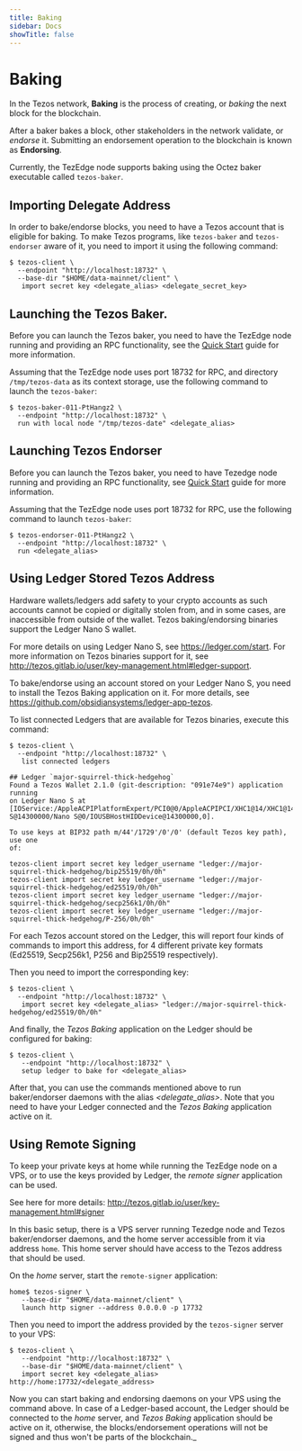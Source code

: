 ```yaml
---
title: Baking
sidebar: Docs
showTitle: false
---
```


# Baking

In the Tezos network, **Baking** is the process of creating, or _baking_ the next block for the blockchain.

After a baker bakes a block, other stakeholders in the network validate, or _endorse_ it. Submitting an endorsement operation to the blockchain is known as **Endorsing**.

Currently, the TezEdge node supports baking using the Octez baker executable called `tezos-baker`.

## Importing Delegate Address

In order to bake/endorse blocks, you need to have a Tezos account that is eligible for baking. To make Tezos programs, like `tezos-baker` and `tezos-endorser` aware of it, you need to import it using the following command:

```
$ tezos-client \
  --endpoint "http://localhost:18732" \
  --base-dir "$HOME/data-mainnet/client" \
   import secret key <delegate_alias> <delegate_secret_key>
```

## Launching the Tezos Baker.

Before you can launch the Tezos baker, you need to have the TezEdge node running and providing an RPC functionality, see the [Quick Start](../get-started/quick-start) guide for more information.

Assuming that the TezEdge node uses port 18732 for RPC, and directory `/tmp/tezos-data` as its context storage, use the following command to launch the `tezos-baker`:

```
$ tezos-baker-011-PtHangz2 \
  --endpoint "http://localhost:18732" \
  run with local node "/tmp/tezos-date" <delegate_alias>
```

## Launching Tezos Endorser

Before you can launch the Tezos baker, you need to have Tezedge node running and providing an RPC functionality, see [Quick Start](../get-started/quick-start) guide for more information.


Assuming that the TezEdge node uses port 18732 for RPC, use the following command to launch `tezos-baker`:

```
$ tezos-endorser-011-PtHangz2 \
  --endpoint "http://localhost:18732" \
  run <delegate_alias>
```

## Using Ledger Stored Tezos Address

Hardware wallets/ledgers add safety to your crypto accounts as such accounts cannot be copied or digitally stolen from, and in some cases, are inaccessible from outside of the wallet. Tezos baking/endorsing binaries support the Ledger Nano S wallet.

For more details on using Ledger Nano S, see https://ledger.com/start. For more information on Tezos binaries support for it, see http://tezos.gitlab.io/user/key-management.html#ledger-support.

To bake/endorse using an account stored on your Ledger Nano S, you need to install the Tezos Baking application on it. For more details, see https://github.com/obsidiansystems/ledger-app-tezos.

To list connected Ledgers that are available for Tezos binaries, execute this command:

```
$ tezos-client \
  --endpoint "http://localhost:18732" \
   list connected ledgers

## Ledger `major-squirrel-thick-hedgehog`
Found a Tezos Wallet 2.1.0 (git-description: "091e74e9") application running
on Ledger Nano S at
[IOService:/AppleACPIPlatformExpert/PCI0@0/AppleACPIPCI/XHC1@14/XHC1@14000000/HS03@14300000/Nano
S@14300000/Nano S@0/IOUSBHostHIDDevice@14300000,0].

To use keys at BIP32 path m/44'/1729'/0'/0' (default Tezos key path), use one
of:

tezos-client import secret key ledger_username "ledger://major-squirrel-thick-hedgehog/bip25519/0h/0h"
tezos-client import secret key ledger_username "ledger://major-squirrel-thick-hedgehog/ed25519/0h/0h"
tezos-client import secret key ledger_username "ledger://major-squirrel-thick-hedgehog/secp256k1/0h/0h"
tezos-client import secret key ledger_username "ledger://major-squirrel-thick-hedgehog/P-256/0h/0h"
```

For each Tezos account stored on the Ledger, this will report four kinds of commands to import this address, for 4 different private key formats (Ed25519, Secp256k1, P256 and Bip25519 respectively).

Then you need to import the corresponding key:

```
$ tezos-client \
  --endpoint "http://localhost:18732" \
   import secret key <delegate_alias> "ledger://major-squirrel-thick-hedgehog/ed25519/0h/0h"
```

And finally, the _Tezos Baking_ application on the Ledger should be configured for baking:

```
$ tezos-client \
   --endpoint "http://localhost:18732" \
   setup ledger to bake for <delegate_alias> 
```

After that, you can use the commands mentioned above to run baker/endorser daemons with the alias _<delegate\_alias>_. Note that you need to have your Ledger connected and the _Tezos Baking_ application active on it.

## Using Remote Signing

To keep your private keys at home while running the TezEdge node on a VPS, or to use the keys provided by Ledger, the _remote signer_ application can be used.

See here for more details: http://tezos.gitlab.io/user/key-management.html#signer

In this basic setup, there is a VPS server running Tezedge node and Tezos baker/endorser daemons, and the home server accessible from it via address `home`. This home server should have access to the Tezos address that should be used.

On the _home_ server, start the `remote-signer` application:

```
home$ tezos-signer \
   --base-dir "$HOME/data-mainnet/client" \
   launch http signer --address 0.0.0.0 -p 17732
```

Then you need to import the address provided by the `tezos-signer` server to your VPS:

```
$ tezos-client \
   --endpoint "http://localhost:18732" \
   --base-dir "$HOME/data-mainnet/client" \
   import secret key <delegate_alias> http://home:17732/<delegate_address>
```

Now you can start baking and endorsing daemons on your VPS using the command above. In case of a Ledger-based account, the Ledger should be connected to the _home_ server, and _Tezos Baking_ application should be active on it, otherwise, the blocks/endorsement operations will not be signed and thus won't be parts of the blockchain._


